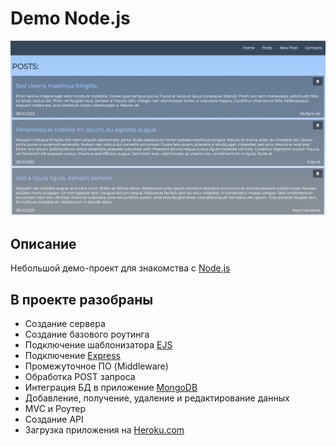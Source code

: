 # Demo Node.js

![Скриншот](demo-node-js.png)

## Описание

Небольшой демо-проект для знакомства с [Node.js](https://nodejs.org/en/about/)

## В проекте разобраны

- Создание сервера
- Создание базового роутинга
- Подключение шаблонизатора [EJS](https://ejs.co/)
- Подключение [Express](https://expressjs.com/)
- Промежуточное ПО (Middleware)
- Обработка POST запроса
- Интеграция БД в приложение [MongoDB](https://www.mongodb.com/)
- Добавление, получение, удаление и редактирование данных
- MVC и Роутер
- Создание API
- Загрузка приложения на [Heroku.com](https://d-shamanskiy-demo-node-js.herokuapp.com/)
